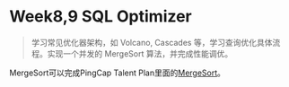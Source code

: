 # Week8,9 SQL Optimizer
> 学习常见优化器架构，如 Volcano, Cascades 等，学习查询优化具体流程。实现一个并发的 MergeSort 算法，并完成性能调优。

MergeSort可以完成PingCap Talent Plan里面的[MergeSort](https://github.com/pingcap/talent-plan/tree/master/tidb/mergesort)。